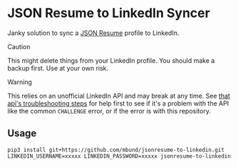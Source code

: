 # JSON Resume to LinkedIn Syncer

Janky solution to sync a [JSON Resume](https://jsonresume.org) profile to LinkedIn.

> [!CAUTION]
> This might delete things from your LinkedIn profile. You should make a backup first. Use at your own risk.

> [!WARNING]
> This relies on an unofficial LinkedIn API and may break at any time. See [that api's troubleshooting steps](https://github.com/tomquirk/linkedin-api#troubleshooting) for help first to see if it's a problem with the API like the common `CHALLENGE` error, or if the error is with this repository.

## Usage

```
pip3 install git+https://github.com/mbund/jsonresume-to-linkedin.git
LINKEDIN_USERNAME=xxxxx LINKEDIN_PASSWORD=xxxxx jsonresume-to-linkedin
```
